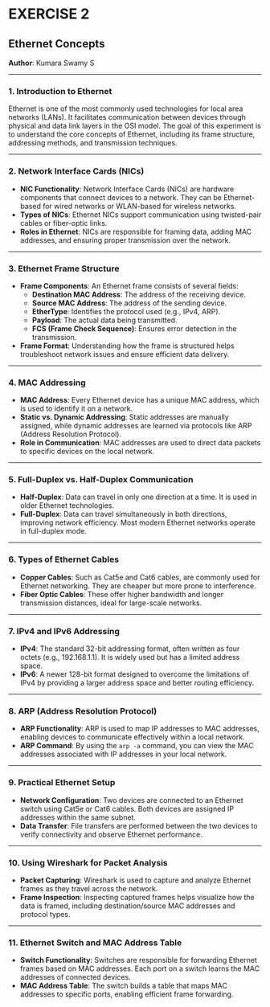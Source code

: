 # EXERCISE 2

## **Ethernet Concepts**

**Author**: Kumara Swamy S

---

### **1. Introduction to Ethernet**

Ethernet is one of the most commonly used technologies for local area networks (LANs). It facilitates communication between devices through physical and data link layers in the OSI model. The goal of this experiment is to understand the core concepts of Ethernet, including its frame structure, addressing methods, and transmission techniques.

---

### **2. Network Interface Cards (NICs)**

- **NIC Functionality**: Network Interface Cards (NICs) are hardware components that connect devices to a network. They can be Ethernet-based for wired networks or WLAN-based for wireless networks.
- **Types of NICs**: Ethernet NICs support communication using twisted-pair cables or fiber-optic links.
- **Roles in Ethernet**: NICs are responsible for framing data, adding MAC addresses, and ensuring proper transmission over the network.

---

### **3. Ethernet Frame Structure**

- **Frame Components**: An Ethernet frame consists of several fields:
  - **Destination MAC Address**: The address of the receiving device.
  - **Source MAC Address**: The address of the sending device.
  - **EtherType**: Identifies the protocol used (e.g., IPv4, ARP).
  - **Payload**: The actual data being transmitted.
  - **FCS (Frame Check Sequence)**: Ensures error detection in the transmission.
- **Frame Format**: Understanding how the frame is structured helps troubleshoot network issues and ensure efficient data delivery.

---

### **4. MAC Addressing**

- **MAC Address**: Every Ethernet device has a unique MAC address, which is used to identify it on a network.
- **Static vs. Dynamic Addressing**: Static addresses are manually assigned, while dynamic addresses are learned via protocols like ARP (Address Resolution Protocol).
- **Role in Communication**: MAC addresses are used to direct data packets to specific devices on the local network.

---

### **5. Full-Duplex vs. Half-Duplex Communication**

- **Half-Duplex**: Data can travel in only one direction at a time. It is used in older Ethernet technologies.
- **Full-Duplex**: Data can travel simultaneously in both directions, improving network efficiency. Most modern Ethernet networks operate in full-duplex mode.

---

### **6. Types of Ethernet Cables**

- **Copper Cables**: Such as Cat5e and Cat6 cables, are commonly used for Ethernet networking. They are cheaper but more prone to interference.
- **Fiber Optic Cables**: These offer higher bandwidth and longer transmission distances, ideal for large-scale networks.

---

### **7. IPv4 and IPv6 Addressing**

- **IPv4**: The standard 32-bit addressing format, often written as four octets (e.g., 192.168.1.1). It is widely used but has a limited address space.
- **IPv6**: A newer 128-bit format designed to overcome the limitations of IPv4 by providing a larger address space and better routing efficiency.

---

### **8. ARP (Address Resolution Protocol)**

- **ARP Functionality**: ARP is used to map IP addresses to MAC addresses, enabling devices to communicate effectively within a local network.
- **ARP Command**: By using the `arp -a` command, you can view the MAC addresses associated with IP addresses in your local network.

---

### **9. Practical Ethernet Setup**

- **Network Configuration**: Two devices are connected to an Ethernet switch using Cat5e or Cat6 cables. Both devices are assigned IP addresses within the same subnet.
- **Data Transfer**: File transfers are performed between the two devices to verify connectivity and observe Ethernet performance.

---

### **10. Using Wireshark for Packet Analysis**

- **Packet Capturing**: Wireshark is used to capture and analyze Ethernet frames as they travel across the network.
- **Frame Inspection**: Inspecting captured frames helps visualize how the data is framed, including destination/source MAC addresses and protocol types.

---

### **11. Ethernet Switch and MAC Address Table**

- **Switch Functionality**: Switches are responsible for forwarding Ethernet frames based on MAC addresses. Each port on a switch learns the MAC addresses of connected devices.
- **MAC Address Table**: The switch builds a table that maps MAC addresses to specific ports, enabling efficient frame forwarding.
